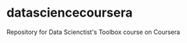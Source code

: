 datasciencecoursera
===================

Repository for Data Scienctist's Toolbox course on Coursera
